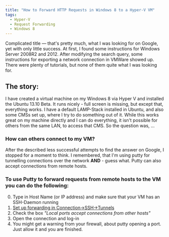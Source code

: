 ```yaml
---
title: "How to Forward HTTP Requests in Windows 8 to a Hyper-V VM"
tags: 
  - Hyper-V
  - Request Forwarding
  - Windows 8
---
```


Complicated title — that's pretty much, what I was looking for on Google, yet with only little success. At first, I found some instructions for Windows Server 2008R2 and 2012. After modifying the search query, some instructions for exporting a network connection in VMWare showed up. There were plenty of tutorials, but none of them quite what I was looking for.

The story:
----------

I have created a virtual machine on my Windows 8 via Hyper V and installed the Ubuntu 13.10 Beta. It runs nicely - full screen is missing, but except that, everything works. I have a default LAMP-Stack installed in Ubuntu, and also some CMSs set up, where I try to do something out of it. While this works great on my machine directly and I can do everything, it isn't possible for others from the same LAN, to access that CMS. So the question was, ...

### How can others connect to my VM?

After the described less successful attempts to find the answer on Google, I stopped for a moment to think. I remembered, that I'm using putty for tunnelling connections over the network __AND__ - guess what. Putty can also accept connections from remote hosts.

### To use Putty to forward requests from remote hosts to the VM you can do the following:

0. Type in Host Name (or IP address) and make sure that your VM has an SSH-Daemon running
1. [Set up forwarding in Connection->SSH->Tunnels](https://www.google.com/search?q=set+up+putty+port+forwarding)
2. Check the box _"Local ports accept connections from other hosts"_
3. Open the connection and log-in
4. You might get a warning from your firewall, about putty opening a port. Just allow it and you are finished.
